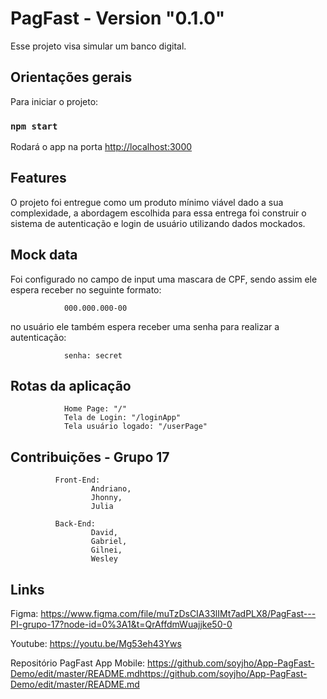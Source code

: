 # PagFast - Version "0.1.0"

Esse projeto visa simular um banco digital.

## Orientações gerais 

Para iniciar o projeto:

### `npm start`

Rodará o app na porta  [http://localhost:3000](http://localhost:3000)

## Features

O projeto foi entregue como um produto mínimo viável dado a sua complexidade, a abordagem escolhida para essa entrega foi construir o sistema de autenticação e login de usuário utilizando dados mockados. 

## Mock data

Foi configurado no campo de input uma mascara de CPF, 
sendo assim ele espera receber no seguinte formato: 

                000.000.000-00
                
 no usuário ele também espera receber uma senha para realizar a autenticação: 
 
                senha: secret
                
## Rotas da aplicação

                Home Page: "/"
                Tela de Login: "/loginApp" 
                Tela usuário logado: "/userPage"



## Contribuições - Grupo 17

              Front-End:
                      Andriano,
                      Jhonny,
                      Julia
        
              Back-End:
                      David,
                      Gabriel,
                      Gilnei,
                      Wesley
 
## Links

Figma: https://www.figma.com/file/muTzDsCIA33lIMt7adPLX8/PagFast---PI-grupo-17?node-id=0%3A1&t=QrAffdmWuajjke50-0

Youtube: https://youtu.be/Mg53eh43Yws 

Repositório PagFast App Mobile: https://github.com/soyjho/App-PagFast-Demo/edit/master/README.mdhttps://github.com/soyjho/App-PagFast-Demo/edit/master/README.md



